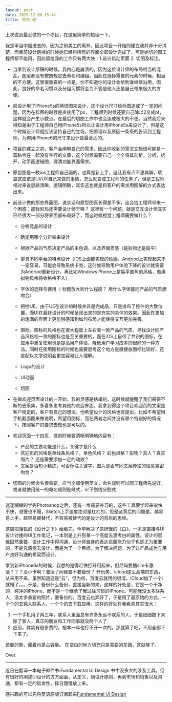 ```yaml
---
layout: post
date: 2015-12-06 15:44
title: 项目小结
---
```


上次说到最近做的一个项目，在这里简单的梳理一下。 

我是半当中插进去的，因为之前美工的离开，因此项目一开始的建立我并非十分清楚，而且前设计跑掉的时候她已经将所有的界面全部设计完成了，可是她切的图工程师都不能用，因此留给我的工作只有两大块：1.设计启动页面 2. 切图及标注。 

* 当拿到设计原稿的时候，我内心是崩溃的，因为这位设计师的布局相当的混乱，图层都没有按照规定去命名和编组，因此在选择需要的元素的时候，相当的不方便。这里很重要的一点是，你不知道你的设计会给到谁继续沿用，因此，良好的命名习惯以及分组习惯将会为不管是他人还是自己带来极大的方便。 

* 前设计用了iPhone5s的两倍图来设计，这个设计尺寸给标图造成了一定的问题，因为在标图的时候是直接用了px，工程师到时候还要自己除以2变成pt，这样就会产生小数点。在最后的切图工作中也会造成极大的不便。当然我后来得知是由于工程师自己用iPhone5s所以让设计用iPhone5s来设计了，但是这个时候设计师就应该坚持自己的立场，把原理以及原因一条条的告诉到工程师，为何用iPhone6的尺寸来设计是最合适的。 

* 项目的建立之初，客户会阐明自己的需求，因此你收到的需求文档很可能是一篇粘合在一起没有空行的文章，这个时候需要自己一个个将其剖析，分析，拆开，动手画逻辑图，理清功能界面需求。

* 原型图是一枚ios工程师自己画的，也算是新上手，这让我有点不思其解，明显这应该是UI/UX自己来做的事情，怎么就变成工程师的任务了，但是工程师相对来说思路清晰，逻辑明确，其实这也就是将客户的需求用图解的方式表达出来。 

* 前设计做的那些界面图，说实话和原型图真长得差不多，这会给工程师带来一个困惑：那我尼玛还需要设计师干嘛？ 这里有一个问题，就是交互设计师其实已经很大一部分将界面都布局好了，而这时候视觉工程师需要做什么？ 
  *  分析竞品的设计

  * 确定用哪个分辨率来设计

  * 根据产品的气质决定产品的主色调，以及界面质感（是拟物还是扁平） 

  * 更具不同平台的特点设计（iOS上面能实现的动画，Andriod上实现起来不一定容易，可能会导致系统卡克，这时候导致用户体验下降的设计就需要为Andriod重新设计，再比如Windows Phone上是扁平直角的风格，若用拟物风格将会格格不入） 

   * 字体的选择与使用（ 标题放大到什么程度？ 用什么字体能同产品的气质想吻合）

   * 把控UE。由于UE在设计的时候并非是完成品，只是排布了控件的大致位置，而UI在最终设计的时候呈现出来的是充实的具体的效果，因此在更加的饱满的界面上更能够感知到如何布局才能使得交互更加完善。

   * 图标。图标的风格也在很大程度上左右着一款产品的气质，寻找设计同产品风格相一致的图标也是至关重要的，而在iOS上自带了共识的图标，在应用中重复使用也是提高用户体验，降低用户学习成本的很好的一种方法。同时在使用图标的时候也需要思考这个地方是直接放图标比较好，还是配以文字说明会更加容易让人理解。

   * Logo的设计
   * UI动画
   * 切图

* 在做欢迎页面设计的一开始，我的灵感是枯竭的，这时候就提醒了我们需要不断的去采集，多看多思考其他的欢迎界面。我拿到得这个项目欢迎页的文案是客户规定的，客户有自己的想法，他希望设计的风格也有提出，比如不希望用手机截面图来做说明，希望用图标，而在两者之间并没有哪个特别好的情况下，按照客户的要求去做也是可以的。
* 欢迎页面一个四页，做的时候要清晰明确地内容有： 

   * 产品的主要功能是什么，关键字是什么
   * 欢迎页的风格是单线条风格？，单色风格？ 彩色风格？拟物？真人？真实照片？ 还是需要添加一定的动效？
   * 文案是否短小精炼，可否标注关键字，图片是否有同文案传递的信息紧密吻合？ 

* 切图的时候命名很重要，应当全部使用英文，命名规则可以同工程师先说好，或者就使用统一的命名规则驼峰式，or下划线分割式

******


迷迷糊糊的学完Photoshop之后，还有一堆需要补习的，这些工具要学起来说快不快，说慢也不慢，Sketch上手速度绝对是杠杠的，但是这背后的问题是，越容易上手，越容易被替代，不容易被替代的是设计的背后的思维。 

这周把搜狐的《设计之下》给看完，今早解决了原研哉的《白》，一本是直接与UI设计对接的UI工作笔记，一本则是上升到某一个高度去思考白的属性。设计的思维固然重要，设计工作中得沟通，设计师自身的表达说服能力似乎也是尤为重要的，不是凭感觉去设计，而是为了一个目标，为了解决问题，为了让产品成为与用户良好沟通的桥梁而设计。 

拿到新iPhone6s的时候，我想的是得赶快打开用起来，但尼玛要插sim卡激活？？？没小卡啊？激活了问我要不要备份？ 开玩笑，icloud这么高端的东西，从来用不来，虽然知道这是“云”，但为何，百度云就用的很溜，iCloud加了一个i就懵了。。。于是，备份什么备份，直接当新的来，这样的好处是，它是一个干净的，纯净的iPhone，而不是一个继承了我过往习惯的iPhone。可能我没太多联系人，没太多重要的照片，要备份的，百度云也弄好了，于是用了最原始的方式，一个个的去输入联系人，一个个的去下载应用，这样的好处在我看来其实很大：

1. 一个手机用了两三年，联系人里面总有许多永远不联系的人，于是细细数下来除了家人，真正的朋友和工作同事就没两个人了
2. 应用，其实有很多费的，根本一年也打不开一次的。那就算了吧，不用全部下下来了。

该删的删，藏着也是占容量。 
在空白的地方填充只是需要的东西，这就够了。

Over.

*******

近日在翻译一本电子邮件书:Fundamental UI Design 书中没多大的涉及工具，但有很好的阐述UI设计的方方面面，从定义，到设计原则，再到市场和销售以及沟通，都有一定的启发性，择日慢慢放上来。
 
感兴趣的可以先将英语原版订阅起来[Fundamental UI Design ](http://www.invisionapp.com/ecourses/fundamental-ui-design?ref=heydesigner)



